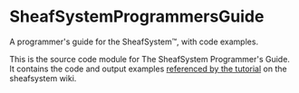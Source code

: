 SheafSystemProgrammersGuide
===========================

A programmer's guide for the SheafSystem™, with code examples.

This is the source code module for The SheafSystem Programmer's Guide.
It contains the code and output examples [referenced by the tutorial](http://www.sheafsystem.org:8090/display/SSLR/The+SheafSystem+Programmer%27s+Guide) on
the sheafsystem wiki.

